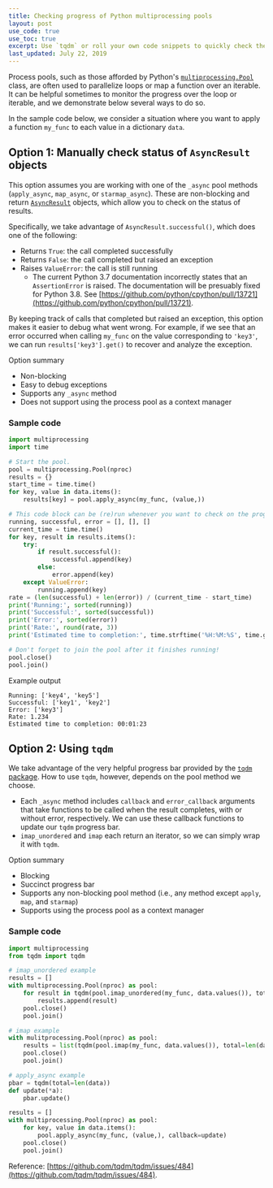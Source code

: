 ```yaml
---
title: Checking progress of Python multiprocessing pools
layout: post
use_code: true
use_toc: true
excerpt: Use `tqdm` or roll your own code snippets to quickly check the progress of your Python multiprocessing pools!
last_updated: July 22, 2019
---
```


Process pools, such as those afforded by Python's [`multiprocessing.Pool`](https://docs.python.org/3/library/multiprocessing.html#multiprocessing.pool.Pool) class, are often used to parallelize loops or map a function over an iterable. It can be helpful sometimes to monitor the progress over the loop or iterable, and we demonstrate below several ways to do so.

In the sample code below, we consider a situation where you want to apply a function `my_func` to each value in a dictionary `data`.

## Option 1: Manually check status of `AsyncResult` objects

This option assumes you are working with one of the `_async` pool methods (`apply_async`, `map_async`, or `starmap_async`). These are non-blocking and return [`AsyncResult`](https://docs.python.org/3/library/multiprocessing.html#multiprocessing.pool.AsyncResult) objects, which allow you to check on the status of results.

Specifically, we take advantage of `AsyncResult.successful()`, which does one of the following:
- Returns `True`: the call completed successfully
- Returns `False`: the call completed but raised an exception
- Raises `ValueError`: the call is still running
  - The current Python 3.7 documentation incorrectly states that an `AssertionError` is raised. The documentation will be presuably fixed for Python 3.8. See [https://github.com/python/cpython/pull/13721](https://github.com/python/cpython/pull/13721).

By keeping track of calls that completed but raised an exception, this option makes it easier to debug what went wrong. For example, if we see that an error occurred when calling `my_func` on the value corresponding to `'key3'`, we can run `results['key3'].get()` to recover and analyze the exception.

Option summary
- Non-blocking
- Easy to debug exceptions
- Supports any `_async` method
- Does not support using the process pool as a context manager

### Sample code

```python
import multiprocessing
import time

# Start the pool.
pool = multiprocessing.Pool(nproc)
results = {}
start_time = time.time()
for key, value in data.items():
    results[key] = pool.apply_async(my_func, (value,))

# This code block can be (re)run whenever you want to check on the progress of the pool.
running, successful, error = [], [], []
current_time = time.time()
for key, result in results.items():
    try:
        if result.successful():
            successful.append(key)
        else:
            error.append(key)
    except ValueError:
        running.append(key)
rate = (len(successful) + len(error)) / (current_time - start_time)
print('Running:', sorted(running))
print('Successful:', sorted(successful))
print('Error:', sorted(error))
print('Rate:', round(rate, 3))
print('Estimated time to completion:', time.strftime('%H:%M:%S', time.gmtime(len(running) / rate)))

# Don't forget to join the pool after it finishes running!
pool.close()
pool.join()
```

Example output
```
Running: ['key4', 'key5']
Successful: ['key1', 'key2']
Error: ['key3']
Rate: 1.234
Estimated time to completion: 00:01:23
```

## Option 2: Using `tqdm`

We take advantage of the very helpful progress bar provided by the [`tqdm` package](https://github.com/tqdm/tqdm). How to use `tqdm`, however, depends on the pool method we choose.
- Each `_async` method includes `callback` and `error_callback` arguments that take functions to be called when the result completes, with or without error, respectively. We can use these callback functions to update our `tqdm` progress bar.
- `imap_unordered` and `imap` each return an iterator, so we can simply wrap it with `tqdm`.

Option summary
- Blocking
- Succinct progress bar
- Supports any non-blocking pool method (i.e., any method except `apply`, `map`, and `starmap`)
- Supports using the process pool as a context manager

### Sample code

```python
import multiprocessing
from tqdm import tqdm

# imap_unordered example
results = []
with multiprocessing.Pool(nproc) as pool:
    for result in tqdm(pool.imap_unordered(my_func, data.values()), total=len(data)):
        results.append(result)
    pool.close()
    pool.join()

# imap example
with mulitprocessing.Pool(nproc) as pool:
    results = list(tqdm(pool.imap(my_func, data.values()), total=len(data)))
    pool.close()
    pool.join()

# apply_async example
pbar = tqdm(total=len(data))
def update(*a):
    pbar.update()

results = []
with multiprocessing.Pool(nproc) as pool:
    for key, value in data.items():
        pool.apply_async(my_func, (value,), callback=update)
    pool.close()
    pool.join()
```

Reference: [https://github.com/tqdm/tqdm/issues/484](https://github.com/tqdm/tqdm/issues/484).